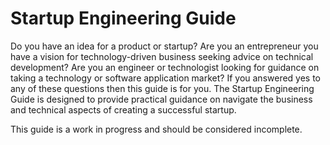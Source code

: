 # Startup Engineering Guide

Do you have an idea for a product or startup? Are you an entrepreneur you have a vision for technology-driven business seeking advice on technical development? Are you an engineer or technologist looking for guidance on taking a technology or software application market? If you answered yes to any of these questions then this guide is for you. The Startup Engineering Guide is designed to provide practical guidance on navigate the business and technical aspects of creating a successful startup.

This guide is a work in progress and should be considered incomplete.
